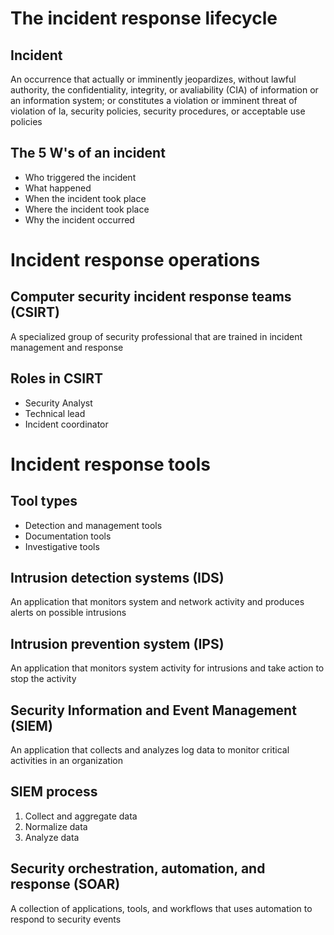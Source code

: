# The incident response lifecycle

## Incident

An occurrence that actually or imminently jeopardizes, without lawful authority, the confidentiality, integrity, or avaliability (CIA) of information or an information system; or constitutes a violation or imminent threat of violation of la, security policies, security procedures, or acceptable use policies

## The 5 W's of an incident

- Who triggered the incident
- What happened
- When the incident took place
- Where the incident took place
- Why the incident occurred

# Incident response operations

## Computer security incident response teams (CSIRT)

A specialized group of security professional that are trained in incident management and response

## Roles in CSIRT

- Security Analyst
- Technical lead
- Incident coordinator

# Incident response tools

## Tool types

- Detection and management tools
- Documentation tools
- Investigative tools

## Intrusion detection systems (IDS)

An application that monitors system and network activity and produces alerts on possible intrusions

## Intrusion prevention system (IPS)

An application that monitors system activity for intrusions and take action to stop the activity

## Security Information and Event Management (SIEM)

An application that collects and analyzes log data to monitor critical activities in an organization

## SIEM process

1. Collect and aggregate data
2. Normalize data
3. Analyze data

## Security orchestration, automation, and response (SOAR)

A collection of applications, tools, and workflows that uses automation to respond to security events
